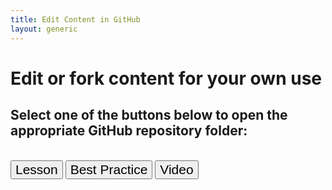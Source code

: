 ```yaml
---
title: Edit Content in GitHub
layout: generic
---
```




# Edit or fork content for your own use
## Select one of the buttons below to open the appropriate GitHub repository folder:
<br/>

<div>

  <form style="display: inline;" target="_blank"  action="https://github.com/DataONEorg/Education/tree/master/_lessons/lessons" method="get">
    <button style="font-size:150%;"> Lesson </button></form>   
    <form style="display: inline;" target="_blank"  action="https://github.com/DataONEorg/Education/tree/master/_bestpractices/bestpractices" method="get">
        <button style="font-size:150%;"> Best Practice </button></form>
    <form style="display: inline;" target="_blank"  action="https://github.com/DataONEorg/Education/tree/master/_videos/videos" method="get">
        <button style="font-size:150%;"> Video </button></form>


</div>
<br/>
